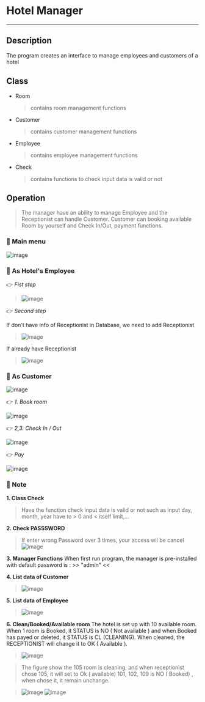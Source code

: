 # Hotel Manager
-------------------------------------------------------------
## Description
The program creates an interface to manage employees and customers of a hotel

## Class

- Room
  > contains room management functions
- Customer
  > contains customer management functions
- Employee
  > contains employee management functions
- Check
  > contains functions to check input data is valid or not


## Operation

> The manager have an ability to manage Employee and the Receptionist can handle Customer. Customer can booking available Room by yourself and Check In/Out, payment functions. 

### 🔸 Main menu

   ![image](https://github.com/KhaNguyen-UTE/Embedded_Interview/assets/84505849/dccd82f9-661f-472d-ab65-a6344f0484d8)

### 🔸 As Hotel's Employee

👉 _Fist step_
>  ![image](https://github.com/KhaNguyen-UTE/Embedded_Interview/assets/84505849/4e326f55-2ca5-4410-9d92-e33b17d79ee7)

👉 _Second step_

If don't have info of Receptionist in Database, we need to add Receptionist
> ![image](https://github.com/KhaNguyen-UTE/Embedded_Interview/assets/84505849/d1811306-8c9c-48c7-b801-600f870433c5)

If already have Receptionist
> ![image](https://github.com/KhaNguyen-UTE/Embedded_Interview/assets/84505849/b2cf414c-0896-4d69-8e65-7a9e12ec2337)

### 🔸 As Customer

![image](https://github.com/KhaNguyen-UTE/Embedded_Interview/assets/84505849/c37bf5c1-8e46-4495-8dbe-87af70c2b0f2)

👉 _1. Book room_

![image](https://github.com/KhaNguyen-UTE/Embedded_Interview/assets/84505849/2b96851c-e73e-451d-9fd0-2ccba65d3bd1)

👉 _2,3. Check In / Out_

![image](https://github.com/KhaNguyen-UTE/Embedded_Interview/assets/84505849/8a6f7b97-c9bf-4b46-a375-9629e2a41e4e)

👉 _Pay_

![image](https://github.com/KhaNguyen-UTE/Embedded_Interview/assets/84505849/9b7f048e-8d13-46de-9363-2101995abcc6)

### 🔸 Note

**1. Class Check**
 > Have the function check input data is valid or not such as input day, month, year have to > 0 and < itself limit,...

**2. Check PASSSWORD**
> If enter wrong Password over 3 times, your access wil be cancel
![image](https://github.com/KhaNguyen-UTE/Embedded_Interview/assets/84505849/824d3e3f-3218-4dfa-baef-4716a154ad0d)

**3. Manager Functions**
When first run program, the manager is pre-installed with default password is :  >> "admin" <<

**4. List data of Customer**
> ![image](https://github.com/KhaNguyen-UTE/Embedded_Interview/assets/84505849/cec8d544-0f2b-4167-87a8-e485b858efe9)

**5. List data of Employee**
> ![image](https://github.com/KhaNguyen-UTE/Embedded_Interview/assets/84505849/d60f58d0-e2da-4796-b007-7d64d8ceebfd)

**6. Clean/Booked/Available room**
The hotel is set up with 10 available room. When 1 room is Booked, it STATUS is NO ( Not available ) and when Booked has payed or deleted, it STATUS is CL (CLEANING). When cleaned, the RECEPTIONIST will change it to OK ( Available ).

> ![image](https://github.com/KhaNguyen-UTE/Embedded_Interview/assets/84505849/e0385179-a384-4176-bf37-9ff7bfffe6d4)

> The figure show the 105 room is cleaning, and when receptionist chose 105, it will set to Ok ( available)
> 101, 102, 109 is NO ( Booked) , when chose it, it remain unchange.

> ![image](https://github.com/KhaNguyen-UTE/Embedded_Interview/assets/84505849/9b1c9d1b-4412-4b48-bf43-2411bb1fcbba)
> ![image](https://github.com/KhaNguyen-UTE/Embedded_Interview/assets/84505849/58d0dfe2-838f-4fd2-8d49-730d36e70704)











